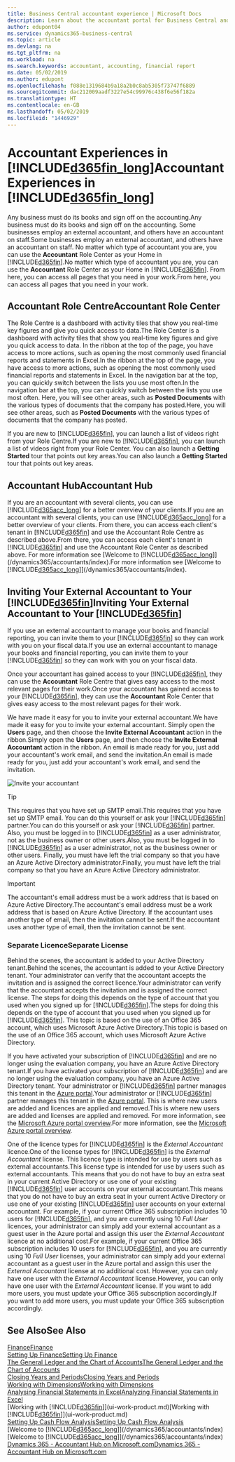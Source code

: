 ```yaml
---
title: Business Central accountant experience | Microsoft Docs
description: Learn about the accountant portal for Business Central and the Accountant Role Centre that supports internal and external accountants in the client company.
author: edupont04
ms.service: dynamics365-business-central
ms.topic: article
ms.devlang: na
ms.tgt_pltfrm: na
ms.workload: na
ms.search.keywords: accountant, accounting, financial report
ms.date: 05/02/2019
ms.author: edupont
ms.openlocfilehash: f088e1319684b9a18a2b0c8ab5305f73747f6889
ms.sourcegitcommit: dac212009aadf3227e54c99976c438f6e56f182a
ms.translationtype: HT
ms.contentlocale: en-GB
ms.lasthandoff: 05/02/2019
ms.locfileid: "1446929"
---
```

# <a name="accountant-experiences-in-included365finlongincludesd365finlongmdmd"></a><span data-ttu-id="f6cbc-103">Accountant Experiences in [!INCLUDE[d365fin_long](includes/d365fin_long_md.md)]</span><span class="sxs-lookup"><span data-stu-id="f6cbc-103">Accountant Experiences in [!INCLUDE[d365fin_long](includes/d365fin_long_md.md)]</span></span>
<span data-ttu-id="f6cbc-104">Any business must do its books and sign off on the accounting.</span><span class="sxs-lookup"><span data-stu-id="f6cbc-104">Any business must do its books and sign off on the accounting.</span></span> <span data-ttu-id="f6cbc-105">Some businesses employ an external accountant, and others have an accountant on staff.</span><span class="sxs-lookup"><span data-stu-id="f6cbc-105">Some businesses employ an external accountant, and others have an accountant on staff.</span></span> <span data-ttu-id="f6cbc-106">No matter which type of accountant you are, you can use the **Accountant** Role Center as your Home in [!INCLUDE[d365fin](includes/d365fin_md.md)].</span><span class="sxs-lookup"><span data-stu-id="f6cbc-106">No matter which type of accountant you are, you can use the **Accountant** Role Center as your Home in [!INCLUDE[d365fin](includes/d365fin_md.md)].</span></span> <span data-ttu-id="f6cbc-107">From here, you can access all pages that you need in your work.</span><span class="sxs-lookup"><span data-stu-id="f6cbc-107">From here, you can access all pages that you need in your work.</span></span>  

## <a name="accountant-role-center"></a><span data-ttu-id="f6cbc-108">Accountant Role Centre</span><span class="sxs-lookup"><span data-stu-id="f6cbc-108">Accountant Role Center</span></span>
<span data-ttu-id="f6cbc-109">The Role Centre is a dashboard with activity tiles that show you real-time key figures and give you quick access to data.</span><span class="sxs-lookup"><span data-stu-id="f6cbc-109">The Role Center is a dashboard with activity tiles that show you real-time key figures and give you quick access to data.</span></span> <span data-ttu-id="f6cbc-110">In the ribbon at the top of the page, you have access to more actions, such as opening the most commonly used financial reports and statements in Excel.</span><span class="sxs-lookup"><span data-stu-id="f6cbc-110">In the ribbon at the top of the page, you have access to more actions, such as opening the most commonly used financial reports and statements in Excel.</span></span> <span data-ttu-id="f6cbc-111">In the navigation bar at the top, you can quickly switch between the lists you use most often.</span><span class="sxs-lookup"><span data-stu-id="f6cbc-111">In the navigation bar at the top, you can quickly switch between the lists you use most often.</span></span> <span data-ttu-id="f6cbc-112">Here, you will see other areas, such as **Posted Documents** with the various types of documents that the company has posted.</span><span class="sxs-lookup"><span data-stu-id="f6cbc-112">Here, you will see other areas, such as **Posted Documents** with the various types of documents that the company has posted.</span></span>  

<span data-ttu-id="f6cbc-113">If you are new to [!INCLUDE[d365fin](includes/d365fin_md.md)], you can launch a list of videos right from your Role Centre.</span><span class="sxs-lookup"><span data-stu-id="f6cbc-113">If you are new to [!INCLUDE[d365fin](includes/d365fin_md.md)], you can launch a list of videos right from your Role Center.</span></span> <span data-ttu-id="f6cbc-114">You can also launch a **Getting Started** tour that points out key areas.</span><span class="sxs-lookup"><span data-stu-id="f6cbc-114">You can also launch a **Getting Started** tour that points out key areas.</span></span>  

## <a name="accountant-hub"></a><span data-ttu-id="f6cbc-115">Accountant Hub</span><span class="sxs-lookup"><span data-stu-id="f6cbc-115">Accountant Hub</span></span>
<span data-ttu-id="f6cbc-116">If you are an accountant with several clients, you can use [!INCLUDE[d365acc_long](includes/d365acc_long_md.md)] for a better overview of your clients.</span><span class="sxs-lookup"><span data-stu-id="f6cbc-116">If you are an accountant with several clients, you can use [!INCLUDE[d365acc_long](includes/d365acc_long_md.md)] for a better overview of your clients.</span></span> <span data-ttu-id="f6cbc-117">From there, you can access each client's tenant in [!INCLUDE[d365fin](includes/d365fin_md.md)] and use the Accountant Role Centre as described above.</span><span class="sxs-lookup"><span data-stu-id="f6cbc-117">From there, you can access each client's tenant in [!INCLUDE[d365fin](includes/d365fin_md.md)] and use the Accountant Role Center as described above.</span></span> <span data-ttu-id="f6cbc-118">For more information see [Welcome to [!INCLUDE[d365acc_long](includes/d365acc_long_md.md)]](/dynamics365/accountants/index).</span><span class="sxs-lookup"><span data-stu-id="f6cbc-118">For more information see [Welcome to [!INCLUDE[d365acc_long](includes/d365acc_long_md.md)]](/dynamics365/accountants/index).</span></span>

## <a name="inviting-your-external-accountant-to-your-included365finincludesd365finmdmd"></a><span data-ttu-id="f6cbc-119">Inviting Your External Accountant to Your [!INCLUDE[d365fin](includes/d365fin_md.md)]</span><span class="sxs-lookup"><span data-stu-id="f6cbc-119">Inviting Your External Accountant to Your [!INCLUDE[d365fin](includes/d365fin_md.md)]</span></span>
<span data-ttu-id="f6cbc-120">If you use an external accountant to manage your books and financial reporting, you can invite them to your [!INCLUDE[d365fin](includes/d365fin_md.md)] so they can work with you on your fiscal data.</span><span class="sxs-lookup"><span data-stu-id="f6cbc-120">If you use an external accountant to manage your books and financial reporting, you can invite them to your [!INCLUDE[d365fin](includes/d365fin_md.md)] so they can work with you on your fiscal data.</span></span>

<span data-ttu-id="f6cbc-121">Once your accountant has gained access to your [!INCLUDE[d365fin](includes/d365fin_md.md)], they can use the **Accountant** Role Centre that gives easy access to the most relevant pages for their work.</span><span class="sxs-lookup"><span data-stu-id="f6cbc-121">Once your accountant has gained access to your [!INCLUDE[d365fin](includes/d365fin_md.md)], they can use the **Accountant** Role Center that gives easy access to the most relevant pages for their work.</span></span>  

<span data-ttu-id="f6cbc-122">We have made it easy for you to invite your external accountant.</span><span class="sxs-lookup"><span data-stu-id="f6cbc-122">We have made it easy for you to invite your external accountant.</span></span> <span data-ttu-id="f6cbc-123">Simply open the **Users** page, and then choose the **Invite External Accountant** action in the ribbon.</span><span class="sxs-lookup"><span data-stu-id="f6cbc-123">Simply open the **Users** page, and then choose the **Invite External Accountant** action in the ribbon.</span></span> <span data-ttu-id="f6cbc-124">An email is made ready for you, just add your accountant's work email, and send the invitation.</span><span class="sxs-lookup"><span data-stu-id="f6cbc-124">An email is made ready for you, just add your accountant's work email, and send the invitation.</span></span>  

![Invite your accountant](./media/finance-invite-accountant/invite-accountant.png)

> [!TIP]  
>  <span data-ttu-id="f6cbc-126">This requires that you have set up SMTP email.</span><span class="sxs-lookup"><span data-stu-id="f6cbc-126">This requires that you have set up SMTP email.</span></span> <span data-ttu-id="f6cbc-127">You can do this yourself or ask your [!INCLUDE[d365fin](includes/d365fin_md.md)] partner.</span><span class="sxs-lookup"><span data-stu-id="f6cbc-127">You can do this yourself or ask your [!INCLUDE[d365fin](includes/d365fin_md.md)] partner.</span></span> <span data-ttu-id="f6cbc-128">Also, you must be logged in to [!INCLUDE[d365fin](includes/d365fin_md.md)] as a user administrator, not as the business owner or other users.</span><span class="sxs-lookup"><span data-stu-id="f6cbc-128">Also, you must be logged in to [!INCLUDE[d365fin](includes/d365fin_md.md)] as a user administrator, not as the business owner or other users.</span></span> <span data-ttu-id="f6cbc-129">Finally, you must have left the trial company so that you have an Azure Active Directory administrator.</span><span class="sxs-lookup"><span data-stu-id="f6cbc-129">Finally, you must have left the trial company so that you have an Azure Active Directory administrator.</span></span>  

> [!IMPORTANT]  
> <span data-ttu-id="f6cbc-130">The accountant's email address must be a work address that is based on Azure Active Directory.</span><span class="sxs-lookup"><span data-stu-id="f6cbc-130">The accountant's email address must be a work address that is based on Azure Active Directory.</span></span> <span data-ttu-id="f6cbc-131">If the accountant uses another type of email, then the invitation cannot be sent.</span><span class="sxs-lookup"><span data-stu-id="f6cbc-131">If the accountant uses another type of email, then the invitation cannot be sent.</span></span>  

### <a name="separate-license"></a><span data-ttu-id="f6cbc-132">Separate Licence</span><span class="sxs-lookup"><span data-stu-id="f6cbc-132">Separate License</span></span>
<span data-ttu-id="f6cbc-133">Behind the scenes, the accountant is added to your Active Directory tenant.</span><span class="sxs-lookup"><span data-stu-id="f6cbc-133">Behind the scenes, the accountant is added to your Active Directory tenant.</span></span> <span data-ttu-id="f6cbc-134">Your administrator can verify that the accountant accepts the invitation and is assigned the correct licence.</span><span class="sxs-lookup"><span data-stu-id="f6cbc-134">Your administrator can verify that the accountant accepts the invitation and is assigned the correct license.</span></span> <span data-ttu-id="f6cbc-135">The steps for doing this depends on the type of account that you used when you signed up for [!INCLUDE[d365fin](includes/d365fin_md.md)].</span><span class="sxs-lookup"><span data-stu-id="f6cbc-135">The steps for doing this depends on the type of account that you used when you signed up for [!INCLUDE[d365fin](includes/d365fin_md.md)].</span></span> <span data-ttu-id="f6cbc-136">This topic is based on the use of an Office 365 account, which uses Microsoft Azure Active Directory.</span><span class="sxs-lookup"><span data-stu-id="f6cbc-136">This topic is based on the use of an Office 365 account, which uses Microsoft Azure Active Directory.</span></span>  

<span data-ttu-id="f6cbc-137">If you have activated your subscription of [!INCLUDE[d365fin](includes/d365fin_md.md)] and are no longer using the evaluation company, you have an Azure Active Directory tenant.</span><span class="sxs-lookup"><span data-stu-id="f6cbc-137">If you have activated your subscription of [!INCLUDE[d365fin](includes/d365fin_md.md)] and are no longer using the evaluation company, you have an Azure Active Directory tenant.</span></span> <span data-ttu-id="f6cbc-138">Your administrator or [!INCLUDE[d365fin](includes/d365fin_md.md)] partner manages this tenant in the [Azure portal](https://portal.azure.com).</span><span class="sxs-lookup"><span data-stu-id="f6cbc-138">Your administrator or [!INCLUDE[d365fin](includes/d365fin_md.md)] partner manages this tenant in the [Azure portal](https://portal.azure.com).</span></span> <span data-ttu-id="f6cbc-139">This is where new users are added and licences are applied and removed.</span><span class="sxs-lookup"><span data-stu-id="f6cbc-139">This is where new users are added and licenses are applied and removed.</span></span> <span data-ttu-id="f6cbc-140">For more information, see the [Microsoft Azure portal overview](https://docs.microsoft.com/en-us/azure/azure-portal-overview).</span><span class="sxs-lookup"><span data-stu-id="f6cbc-140">For more information, see the [Microsoft Azure portal overview](https://docs.microsoft.com/en-us/azure/azure-portal-overview).</span></span>  

<span data-ttu-id="f6cbc-141">One of the licence types for [!INCLUDE[d365fin](includes/d365fin_md.md)] is the *External Accountant* licence.</span><span class="sxs-lookup"><span data-stu-id="f6cbc-141">One of the license types for [!INCLUDE[d365fin](includes/d365fin_md.md)] is the *External Accountant* license.</span></span> <span data-ttu-id="f6cbc-142">This licence type is intended for use by users such as external accountants.</span><span class="sxs-lookup"><span data-stu-id="f6cbc-142">This license type is intended for use by users such as external accountants.</span></span> <span data-ttu-id="f6cbc-143">This means that you do not have to buy an extra seat in your current Active Directory or use one of your existing [!INCLUDE[d365fin](includes/d365fin_md.md)] user accounts on your external accountant.</span><span class="sxs-lookup"><span data-stu-id="f6cbc-143">This means that you do not have to buy an extra seat in your current Active Directory or use one of your existing [!INCLUDE[d365fin](includes/d365fin_md.md)] user accounts on your external accountant.</span></span> <span data-ttu-id="f6cbc-144">For example, if your current Office 365 subscription includes 10 users for [!INCLUDE[d365fin](includes/d365fin_md.md)], and you are currently using 10 *Full User* licences, your administrator can simply add your external accountant as a guest user in the Azure portal and assign this user the *External Accountant* licence at no additional cost.</span><span class="sxs-lookup"><span data-stu-id="f6cbc-144">For example, if your current Office 365 subscription includes 10 users for [!INCLUDE[d365fin](includes/d365fin_md.md)], and you are currently using 10 *Full User* licenses, your administrator can simply add your external accountant as a guest user in the Azure portal and assign this user the *External Accountant* license at no additional cost.</span></span> <span data-ttu-id="f6cbc-145">However, you can only have one user with the *External Accountant* license.</span><span class="sxs-lookup"><span data-stu-id="f6cbc-145">However, you can only have one user with the *External Accountant* license.</span></span> <span data-ttu-id="f6cbc-146">If you want to add more users, you must update your Office 365 subscription accordingly.</span><span class="sxs-lookup"><span data-stu-id="f6cbc-146">If you want to add more users, you must update your Office 365 subscription accordingly.</span></span>

## <a name="see-also"></a><span data-ttu-id="f6cbc-147">See Also</span><span class="sxs-lookup"><span data-stu-id="f6cbc-147">See Also</span></span>
[<span data-ttu-id="f6cbc-148">Finance</span><span class="sxs-lookup"><span data-stu-id="f6cbc-148">Finance</span></span>](finance.md)  
[<span data-ttu-id="f6cbc-149">Setting Up Finance</span><span class="sxs-lookup"><span data-stu-id="f6cbc-149">Setting Up Finance</span></span>](finance-setup-finance.md)  
[<span data-ttu-id="f6cbc-150">The General Ledger and the Chart of Accounts</span><span class="sxs-lookup"><span data-stu-id="f6cbc-150">The General Ledger and the Chart of Accounts</span></span>](finance-general-ledger.md)  
[<span data-ttu-id="f6cbc-151">Closing Years and Periods</span><span class="sxs-lookup"><span data-stu-id="f6cbc-151">Closing Years and Periods</span></span>](year-close-years-periods.md)  
[<span data-ttu-id="f6cbc-152">Working with Dimensions</span><span class="sxs-lookup"><span data-stu-id="f6cbc-152">Working with Dimensions</span></span>](finance-dimensions.md)  
[<span data-ttu-id="f6cbc-153">Analysing Financial Statements in Excel</span><span class="sxs-lookup"><span data-stu-id="f6cbc-153">Analyzing Financial Statements in Excel</span></span>](finance-analyze-excel.md)  
<span data-ttu-id="f6cbc-154">[Working with [!INCLUDE[d365fin](includes/d365fin_md.md)]](ui-work-product.md)</span><span class="sxs-lookup"><span data-stu-id="f6cbc-154">[Working with [!INCLUDE[d365fin](includes/d365fin_md.md)]](ui-work-product.md)</span></span>  
[<span data-ttu-id="f6cbc-155">Setting Up Cash Flow Analysis</span><span class="sxs-lookup"><span data-stu-id="f6cbc-155">Setting Up Cash Flow Analysis</span></span>](finance-setup-cash-flow-analyses.md)  
<span data-ttu-id="f6cbc-156">[Welcome to [!INCLUDE[d365acc_long](includes/d365acc_long_md.md)]](/dynamics365/accountants/index)</span><span class="sxs-lookup"><span data-stu-id="f6cbc-156">[Welcome to [!INCLUDE[d365acc_long](includes/d365acc_long_md.md)]](/dynamics365/accountants/index)</span></span>  
[<span data-ttu-id="f6cbc-157">Dynamics 365 - Accountant Hub on Microsoft.com</span><span class="sxs-lookup"><span data-stu-id="f6cbc-157">Dynamics 365 - Accountant Hub on Microsoft.com</span></span>](https://www.microsoft.com/en-us/dynamics365/financial-insights-for-accountants)  
